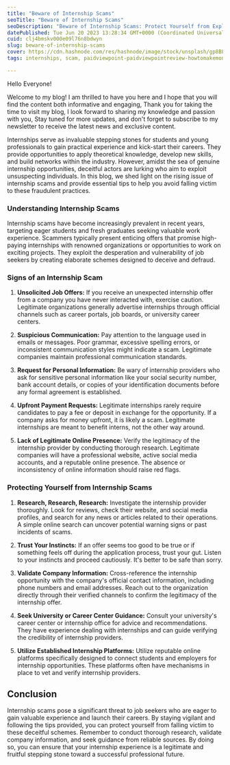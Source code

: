 ```yaml
---
title: "Beware of Internship Scams"
seoTitle: "Beware of Internship Scams"
seoDescription: "Beware of Internship Scams: Protect Yourself from Exploitation"
datePublished: Tue Jun 20 2023 13:28:34 GMT+0000 (Coordinated Universal Time)
cuid: clj4bmskv000e09l76n8bdwyn
slug: beware-of-internship-scams
cover: https://cdn.hashnode.com/res/hashnode/image/stock/unsplash/gp8BLyaTaA0/upload/52a5cc8ef55c0b266d3697f61eacdb7f.jpeg
tags: internships, scam, paidviewpoint-paidviewpointreview-howtomakemoneywithpaidviewpoint-free-job-survey-startsurvey-money-makemoney-makemoneyonline-make-howtomakemoney-howtomake, job-frauds, fake-internships

---
```


Hello Everyone!

Welcome to my blog! I am thrilled to have you here and I hope that you will find the content both informative and engaging, Thank you for taking the time to visit my blog, I look forward to sharing my knowledge and passion with you, Stay tuned for more updates, and don't forget to subscribe to my newsletter to receive the latest news and exclusive content.

Internships serve as invaluable stepping stones for students and young professionals to gain practical experience and kick-start their careers. They provide opportunities to apply theoretical knowledge, develop new skills, and build networks within the industry. However, amidst the sea of genuine internship opportunities, deceitful actors are lurking who aim to exploit unsuspecting individuals. In this blog, we shed light on the rising issue of internship scams and provide essential tips to help you avoid falling victim to these fraudulent practices.

### **Understanding Internship Scams**

Internship scams have become increasingly prevalent in recent years, targeting eager students and fresh graduates seeking valuable work experience. Scammers typically present enticing offers that promise high-paying internships with renowned organizations or opportunities to work on exciting projects. They exploit the desperation and vulnerability of job seekers by creating elaborate schemes designed to deceive and defraud.

### Signs of an Internship Scam

1. **Unsolicited Job Offers:** If you receive an unexpected internship offer from a company you have never interacted with, exercise caution. Legitimate organizations generally advertise internships through official channels such as career portals, job boards, or university career centers.
    
2. **Suspicious Communication:** Pay attention to the language used in emails or messages. Poor grammar, excessive spelling errors, or inconsistent communication styles might indicate a scam. Legitimate companies maintain professional communication standards.
    
3. **Request for Personal Information:** Be wary of internship providers who ask for sensitive personal information like your social security number, bank account details, or copies of your identification documents before any formal agreement is established.
    
4. **Upfront Payment Requests:** Legitimate internships rarely require candidates to pay a fee or deposit in exchange for the opportunity. If a company asks for money upfront, it is likely a scam. Legitimate internships are meant to benefit interns, not the other way around.
    
5. **Lack of Legitimate Online Presence:** Verify the legitimacy of the internship provider by conducting thorough research. Legitimate companies will have a professional website, active social media accounts, and a reputable online presence. The absence or inconsistency of online information should raise red flags.
    

### **Protecting Yourself from Internship Scams**

1. **Research, Research, Research:** Investigate the internship provider thoroughly. Look for reviews, check their website, and social media profiles, and search for any news or articles related to their operations. A simple online search can uncover potential warning signs or past incidents of scams.
    
2. **Trust Your Instincts:** If an offer seems too good to be true or if something feels off during the application process, trust your gut. Listen to your instincts and proceed cautiously. It's better to be safe than sorry.
    
3. **Validate Company Information:** Cross-reference the internship opportunity with the company's official contact information, including phone numbers and email addresses. Reach out to the organization directly through their verified channels to confirm the legitimacy of the internship offer.
    
4. **Seek University or Career Center Guidance:** Consult your university's career center or internship office for advice and recommendations. They have experience dealing with internships and can guide verifying the credibility of internship providers.
    
5. **Utilize Established Internship Platforms:** Utilize reputable online platforms specifically designed to connect students and employers for internship opportunities. These platforms often have mechanisms in place to vet and verify internship providers.
    

## **Conclusion**

Internship scams pose a significant threat to job seekers who are eager to gain valuable experience and launch their careers. By staying vigilant and following the tips provided, you can protect yourself from falling victim to these deceitful schemes. Remember to conduct thorough research, validate company information, and seek guidance from reliable sources. By doing so, you can ensure that your internship experience is a legitimate and fruitful stepping stone toward a successful professional future.